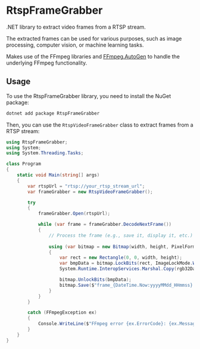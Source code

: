 # RtspFrameGrabber

.NET library to extract video frames from a RTSP stream.

The extracted frames can be used for various purposes, such as image processing, computer vision, or machine learning tasks.

Makes use of the FFmpeg libraries and [FFmpeg.AutoGen](shttps://github.com/Ruslan-B/FFmpeg.AutoGen) to handle the underlying FFmpeg functionality.

## Usage

To use the RtspFrameGrabber library, you need to install the NuGet package:

```bash
dotnet add package RtspFrameGrabber
```

Then, you can use the `RtspVideoFrameGrabber` class to extract frames from a RTSP stream:

```csharp
using RtspFrameGrabber;
using System;
using System.Threading.Tasks;

class Program
{
    static void Main(string[] args)
    {
        var rtspUrl = "rtsp://your_rtsp_stream_url";
        var frameGrabber = new RtspVideoFrameGrabber();

        try
        {
            frameGrabber.Open(rtspUrl);

            while (var frame = frameGrabber.DecodeNextFrame())
            {
                // Process the frame (e.g., save it, display it, etc.)
    
                using (var bitmap = new Bitmap(width, height, PixelFormat.Format32bppRgb))
                {
                    var rect = new Rectangle(0, 0, width, height);
                    var bmpData = bitmap.LockBits(rect, ImageLockMode.WriteOnly, bitmap.PixelFormat);
                    System.Runtime.InteropServices.Marshal.Copy(rgb32Data, 0, bmpData.Scan0, rgb32Data.Length);

                    bitmap.UnlockBits(bmpData);
                    bitmap.Save($"frame_{DateTime.Now:yyyyMMdd_HHmmss}.jpg", ImageFormat.Jpeg);
                }   
            }
        }

        catch (FFmpegException ex)
        {
            Console.WriteLine($"FFmpeg error {ex.ErrorCode}: {ex.Message}");
        }
    }
}
```
